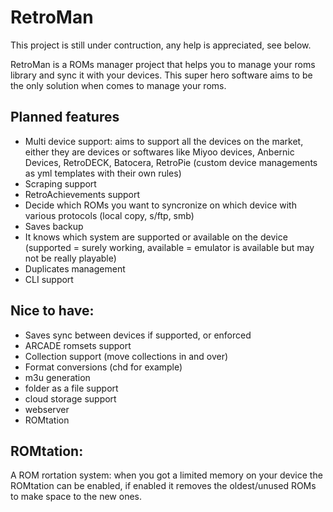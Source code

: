 # RetroMan
This project is still under contruction, any help is appreciated, see below.

RetroMan is a ROMs manager project that helps you to manage your roms library and sync it with your devices.
This super hero software aims to be the only solution when comes to manage your roms.

## Planned features
- Multi device support: aims to support all the devices on the market, either they are devices or softwares like Miyoo devices, Anbernic Devices, RetroDECK, Batocera, RetroPie (custom device managements as yml templates with their own rules)
- Scraping support
- RetroAchievements support
- Decide which ROMs you want to syncronize on which device with various protocols (local copy, s/ftp, smb)
- Saves backup
- It knows which system are supported or available on the device (supported = surely working, available = emulator is available but may not be really playable)
- Duplicates management
- CLI support

## Nice to have:
- Saves sync between devices if supported, or enforced
- ARCADE romsets support
- Collection support (move collections in and over)
- Format conversions (chd for example)
- m3u generation
- folder as a file support
- cloud storage support
- webserver
- ROMtation

## ROMtation:
A ROM rortation system: when you got a limited memory on your device the ROMtation can be enabled, if enabled it removes the oldest/unused ROMs to make space to the new ones.
